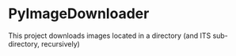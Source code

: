 # PyImageDownloader
This project downloads images located in a directory (and ITS sub-directory, recursively)
